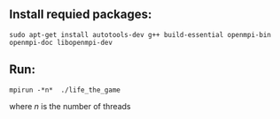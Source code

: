 ## Install requied packages:
```sudo apt-get install autotools-dev g++ build-essential openmpi-bin openmpi-doc libopenmpi-dev```

## Run:
```mpirun -*n*  ./life_the_game```

where *n* is the number of threads
